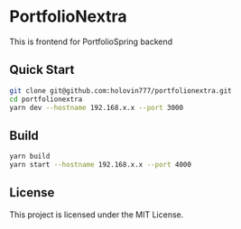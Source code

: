 # PortfolioNextra

This is frontend for PortfolioSpring backend

## Quick Start

```bash
git clone git@github.com:holovin777/portfolionextra.git
cd portfolionextra
yarn dev --hostname 192.168.x.x --port 3000
```

## Build

```bash
yarn build
yarn start --hostname 192.168.x.x --port 4000
```


## License

This project is licensed under the MIT License.
